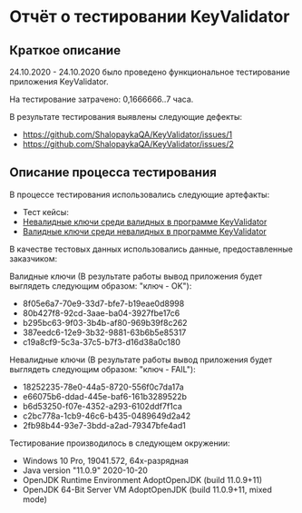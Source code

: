 # Отчёт о тестировании KeyValidator

## Краткое описание

24.10.2020 - 24.10.2020 было проведено функциональное тестирование приложения KeyValidator.

На тестирование затрачено: 0,1666666..7 часа.

В результате тестирования выявлены следующие дефекты:
* https://github.com/ShalopaykaQA/KeyValidator/issues/1
* https://github.com/ShalopaykaQA/KeyValidator/issues/2

## Описание процесса тестирования

В процессе тестирования использовались следующие артефакты:
* Тест кейсы:
* [Невалидные ключи среди валидных в программе KeyValidator](testcase1.md)
* [Bалидные ключи среди невалидных в программе KeyValidator](testcase2.md)

В качестве тестовых данных использовались данные, предоставленные заказчиком:

Валидные ключи (В результате работы вывод приложения будет выглядеть следующим образом: "ключ - ОK"):
* 8f05e6a7-70e9-33d7-bfe7-b19eae0d8998 
* 80b427f8-92cd-3aae-ba04-3927fbe17c6 
* b295bc63-9f03-3b4b-af80-969b39f8c262 
* 387eedc6-12e9-3b32-9881-63b6b5e85317 
* c19a8cf9-5c3a-37c5-b7f3-d16d38a0c180 

Невалидные ключи (В результате работы вывод приложения будет выглядеть следующим образом: "ключ - FAIL"):
* 18252235-78e0-44a5-8720-556f0c7da17a 
* e66075b6-ddad-445e-baf6-161b3289522b 
* b6d53250-f07e-4352-a293-6102ddf7f1ca 
* c2bc778a-1cb9-46c6-b435-0489649d2a42 
* 2fb98b44-93e7-3bdd-a2ad-79347bfe4ad1 

Тестирование производилось в следующем окружении:
* Windows 10 Pro, 19041.572, 64х-разрядная
* Java  version "11.0.9" 2020-10-20
* OpenJDK Runtime Environment AdoptOpenJDK (build 11.0.9+11)
* OpenJDK 64-Bit Server VM AdoptOpenJDK (build 11.0.9+11, mixed mode)
